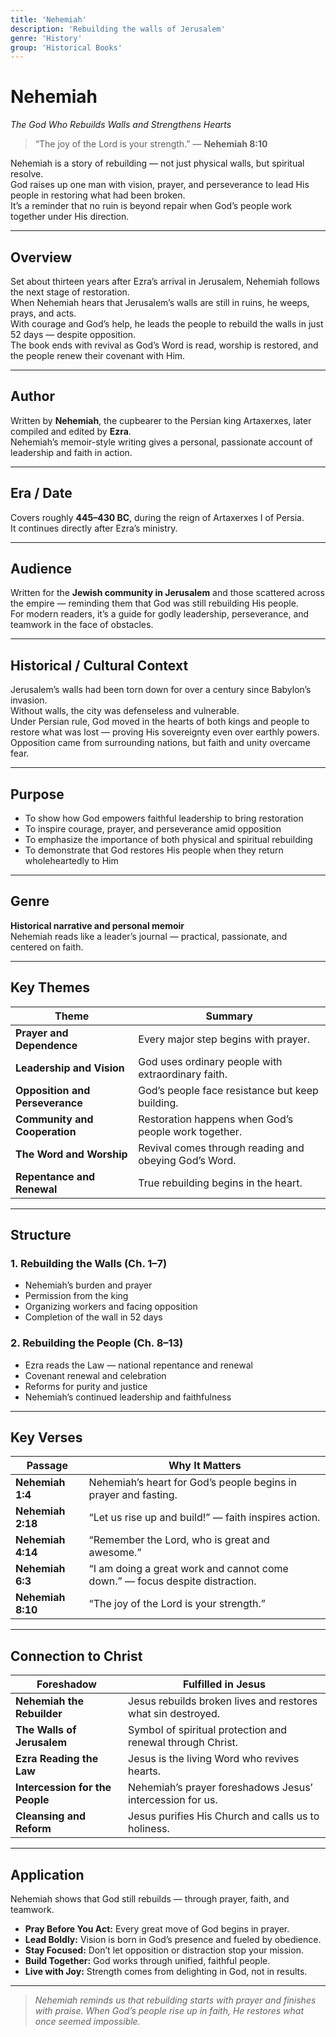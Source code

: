 ```yaml
---
title: 'Nehemiah'
description: 'Rebuilding the walls of Jerusalem'
genre: 'History'
group: 'Historical Books'
---
```


# Nehemiah  
*The God Who Rebuilds Walls and Strengthens Hearts*

> “The joy of the Lord is your strength.” — **Nehemiah 8:10**

Nehemiah is a story of rebuilding — not just physical walls, but spiritual resolve.  
God raises up one man with vision, prayer, and perseverance to lead His people in restoring what had been broken.  
It’s a reminder that no ruin is beyond repair when God’s people work together under His direction.

---

## Overview  
Set about thirteen years after Ezra’s arrival in Jerusalem, Nehemiah follows the next stage of restoration.  
When Nehemiah hears that Jerusalem’s walls are still in ruins, he weeps, prays, and acts.  
With courage and God’s help, he leads the people to rebuild the walls in just 52 days — despite opposition.  
The book ends with revival as God’s Word is read, worship is restored, and the people renew their covenant with Him.

---

## Author  
Written by **Nehemiah**, the cupbearer to the Persian king Artaxerxes, later compiled and edited by **Ezra**.  
Nehemiah’s memoir-style writing gives a personal, passionate account of leadership and faith in action.

---

## Era / Date  
Covers roughly **445–430 BC**, during the reign of Artaxerxes I of Persia.  
It continues directly after Ezra’s ministry.

---

## Audience  
Written for the **Jewish community in Jerusalem** and those scattered across the empire — reminding them that God was still rebuilding His people.  
For modern readers, it’s a guide for godly leadership, perseverance, and teamwork in the face of obstacles.

---

## Historical / Cultural Context  
Jerusalem’s walls had been torn down for over a century since Babylon’s invasion.  
Without walls, the city was defenseless and vulnerable.  
Under Persian rule, God moved in the hearts of both kings and people to restore what was lost — proving His sovereignty even over earthly powers.  
Opposition came from surrounding nations, but faith and unity overcame fear.

---

## Purpose  
- To show how God empowers faithful leadership to bring restoration  
- To inspire courage, prayer, and perseverance amid opposition  
- To emphasize the importance of both physical and spiritual rebuilding  
- To demonstrate that God restores His people when they return wholeheartedly to Him  

---

## Genre  
**Historical narrative and personal memoir**  
Nehemiah reads like a leader’s journal — practical, passionate, and centered on faith.

---

## Key Themes  

| Theme | Summary |
|-------|----------|
| **Prayer and Dependence** | Every major step begins with prayer. |
| **Leadership and Vision** | God uses ordinary people with extraordinary faith. |
| **Opposition and Perseverance** | God’s people face resistance but keep building. |
| **Community and Cooperation** | Restoration happens when God’s people work together. |
| **The Word and Worship** | Revival comes through reading and obeying God’s Word. |
| **Repentance and Renewal** | True rebuilding begins in the heart. |

---

## Structure  

### 1. Rebuilding the Walls (Ch. 1–7)
- Nehemiah’s burden and prayer  
- Permission from the king  
- Organizing workers and facing opposition  
- Completion of the wall in 52 days  

### 2. Rebuilding the People (Ch. 8–13)
- Ezra reads the Law — national repentance and renewal  
- Covenant renewal and celebration  
- Reforms for purity and justice  
- Nehemiah’s continued leadership and faithfulness  

---

## Key Verses  

| Passage | Why It Matters |
|----------|----------------|
| **Nehemiah 1:4** | Nehemiah’s heart for God’s people begins in prayer and fasting. |
| **Nehemiah 2:18** | “Let us rise up and build!” — faith inspires action. |
| **Nehemiah 4:14** | “Remember the Lord, who is great and awesome.” |
| **Nehemiah 6:3** | “I am doing a great work and cannot come down.” — focus despite distraction. |
| **Nehemiah 8:10** | “The joy of the Lord is your strength.” |

---

## Connection to Christ  

| Foreshadow | Fulfilled in Jesus |
|-------------|-------------------|
| **Nehemiah the Rebuilder** | Jesus rebuilds broken lives and restores what sin destroyed. |
| **The Walls of Jerusalem** | Symbol of spiritual protection and renewal through Christ. |
| **Ezra Reading the Law** | Jesus is the living Word who revives hearts. |
| **Intercession for the People** | Nehemiah’s prayer foreshadows Jesus’ intercession for us. |
| **Cleansing and Reform** | Jesus purifies His Church and calls us to holiness. |

---

## Application  
Nehemiah shows that God still rebuilds — through prayer, faith, and teamwork.  
- **Pray Before You Act:** Every great move of God begins in prayer.  
- **Lead Boldly:** Vision is born in God’s presence and fueled by obedience.  
- **Stay Focused:** Don’t let opposition or distraction stop your mission.  
- **Build Together:** God works through unified, faithful people.  
- **Live with Joy:** Strength comes from delighting in God, not in results.  

---

> *Nehemiah reminds us that rebuilding starts with prayer and finishes with praise. When God’s people rise up in faith, He restores what once seemed impossible.*
